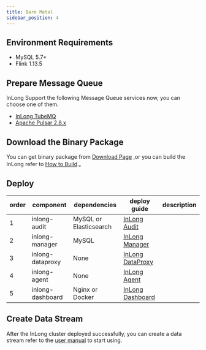 ```yaml
---
title: Bare Metal
sidebar_position: 4
---
```


## Environment Requirements
- MySQL 5.7+
- Flink 1.13.5

## Prepare Message Queue
InLong Support the following Message Queue services now, you can choose one of them.
- [InLong TubeMQ](modules/tubemq/quick_start.md)
- [Apache Pulsar 2.8.x](https://pulsar.apache.org/docs/en/2.8.1/standalone/)

## Download the Binary Package
You can get binary package from [Download Page](https://inlong.apache.org/download/main/) ,or you can build the InLong refer to [How to Build](quick_start/how_to_build.md).。

## Deploy
| order |  component | dependencies | deploy guide                                                          | description |
|-----| ----  | ----  |-----------------------------------------------------------------------| ---- |
| 1   | inlong-audit | MySQL or Elasticsearch | [InLong Audit](modules/audit/quick_start.md)                          |  |
| 2   | inlong-manager | MySQL  | [InLong Manager](modules/manager/quick_start.md)                      |  |
| 3   | inlong-dataproxy | None | [InLong DataProxy](modules/dataproxy/quick_start.md)                  |  |
| 4   | inlong-agent | None | [InLong Agent](modules/agent/quick_start.md)                          |  |
| 5   | inlong-dashboard | Nginx or Docker | [InLong Dashboard](modules/dashboard/quick_start.md)                    | |

## Create Data Stream
After the InLong cluster deployed successfully, you can create a data stream refer to the [user manual](user_guide/dashboard_usage.md) to start using.